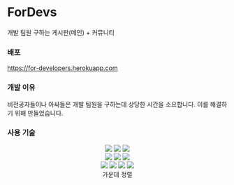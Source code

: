 # ForDevs

개발 팀원 구하는 게시판(메인) + 커뮤니티

### 배포
https://for-developers.herokuapp.com

### 개발 이유
비전공자들이나 아싸들은 개발 팀원을 구하는데 상당한 시간을 소요합니다.
이를 해결하기 위해 만들었습니다.

### 사용 기술
<center>
  <img src="https://img.shields.io/badge/Pug-v3.0.2-A86454?style=flat&logo=pug&logoColor=A86454"/>
  <img src="https://img.shields.io/badge/SASS-v1.47.0-CC6699?style=flat&logo=sass&logoColor=CC6699" />
  <img src="https://img.shields.io/badge/Javascript-5e5c5c?style=flat&logo=javascript&logoColor=F7DF1E" />
  <br />
  <img src="https://img.shields.io/badge/Express-v4.17.1-000000?style=flat&logo=express&logoColor=000000" />
  <img src="https://img.shields.io/badge/Passport-v0.5.2-34E27A?style=flat&logo=passport&logoColor=34E27A" />
  <img src="https://img.shields.io/badge/MongoDB-v5.0.3-47A248?style=flat&logo=mongodb&logoColor=47A248" />
  <br />
  <img src="https://img.shields.io/badge/Babel-5e5c5c?style=flat&logo=babel&logoColor=F9DC3E" />
  <img src="https://img.shields.io/badge/Nodemon-v2.0.15-76D04B?style=flat&logo=nodemon&logoColor=76D04B" />
  <img src="https://img.shields.io/badge/Webpack-v5.64.0-8DD6F9?style=flat&logo=webpack&logoColor=8DD6F9" />
  <img src="https://img.shields.io/badge/Heroku-5e5c5c?style=flat&logo=heroku&logoColor=430098" />
</center>

<center>가운데 정렬</center>
